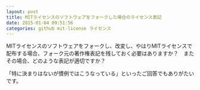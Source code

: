 ```yaml
---
layout: post
title: MITライセンスのソフトウェアをフォークした場合のライセンス表記
date: 2015-01-04 09:51:56
categories: github mit-license ライセンス
---
```

<!-- {% raw %} -->
<p>MITライセンスのソフトウェアをフォークし、改変し、やはりMITライセンスで配布する場合、フォーク元の著作権表記を残しておく必要はありますか？　またその場合、どのような表記が適切ですか？</p>

<p>「特に決まりはないが慣例ではこうなっている」といったご回答でもありがたいです。</p>
<!-- {% endraw %} -->
